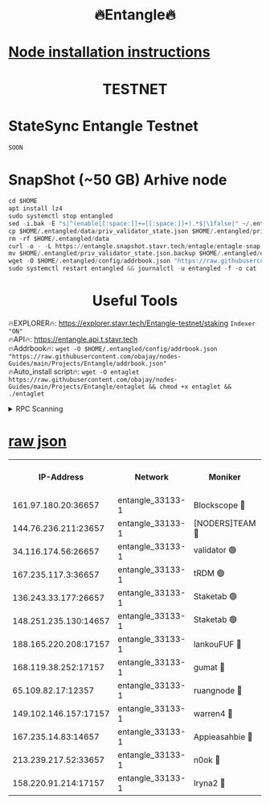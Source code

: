 <h1 align="center"> 🔥Entangle🔥</h1>

[Node installation instructions](https://github.com/obajay/nodes-Guides/tree/main/Projects/Entangle)
=

<h1 align="center"> TESTNET</h1>

# StateSync Entangle Testnet
```python
SOON
```
# SnapShot (~50 GB) Arhive node
```python
cd $HOME
apt install lz4
sudo systemctl stop entangled
sed -i.bak -E "s|^(enable[[:space:]]+=[[:space:]]+).*$|\1false|" ~/.entangled/config/config.toml
cp $HOME/.entangled/data/priv_validator_state.json $HOME/.entangled/priv_validator_state.json.backup
rm -rf $HOME/.entangled/data
curl -o - -L https://entangle.snapshot.stavr.tech/entagle/entagle-snap.tar.lz4 | lz4 -c -d - | tar -x -C $HOME/.entangled --strip-components 2
mv $HOME/.entangled/priv_validator_state.json.backup $HOME/.entangled/data/priv_validator_state.json
wget -O $HOME/.entangled/config/addrbook.json "https://raw.githubusercontent.com/obajay/nodes-Guides/main/Projects/Entangle/addrbook.json"
sudo systemctl restart entangled && journalctl -u entangled -f -o cat
```
 <h1 align="center"> Useful Tools</h1>
 
🔥EXPLORER🔥: https://explorer.stavr.tech/Entangle-testnet/staking        `Indexer "ON"` \
🔥API🔥:      https://entangle.api.t.stavr.tech \
🔥Addrbook🔥: ```wget -O $HOME/.entangled/config/addrbook.json "https://raw.githubusercontent.com/obajay/nodes-Guides/main/Projects/Entangle/addrbook.json"``` \
🔥Auto_install script🔥:  `wget -O entaglet https://raw.githubusercontent.com/obajay/nodes-Guides/main/Projects/Entangle/entaglet && chmod +x entaglet && ./entaglet`


<details>
<summary>RPC Scanning</summary>

<h2 align="center"> We scan nodes in real time every 4 hours. And we provide the final result of RPC endpoints.
We cannot influence the operation of these nodes in any way. </h2>


```python
If Voting Power is higher than 0 --> then the Node is a validator of the network and may be subject to attack and be a potential threat to the chain.
```
```python
We marked such validators with a red symbol
```

</details>

[raw json](https://rpc-check.entangt.stavr.tech/entangt/rpc-entangt-result.json)
=


<table><tr><th>IP-Address</th><th>Network</th><th>Moniker</th><th>Latest Block Height</th><th>Earliest Block Height</th><th>Catching Up</th><th>Tx Index</th><th>Voting Power</th><th>Scan Time</th></tr><tr><td>161.97.180.20:36657</td><td>entangle_33133-1</td><td>Blockscope 🔴</td><td>1853690</td><td>1</td><td>False</td><td>off</td><td>259606473635098</td><td>2024-01-25T16:54:45.479656939UTC</td></tr><tr><td>144.76.236.211:23657</td><td>entangle_33133-1</td><td>[NODERS]TEAM 🔴</td><td>1853692</td><td>1</td><td>False</td><td>off</td><td>27049800500000000</td><td>2024-01-25T16:54:58.090763414UTC</td></tr><tr><td>34.116.174.56:26657</td><td>entangle_33133-1</td><td>validator 🟢</td><td>1853693</td><td>1</td><td>False</td><td>on</td><td>0</td><td>2024-01-25T16:55:05.184024237UTC</td></tr><tr><td>167.235.117.3:36657</td><td>entangle_33133-1</td><td>tRDM 🟢</td><td>1853693</td><td>1</td><td>False</td><td>on</td><td>0</td><td>2024-01-25T16:55:06.654426799UTC</td></tr><tr><td>136.243.33.177:26657</td><td>entangle_33133-1</td><td>Staketab 🟢</td><td>1853692</td><td>660001</td><td>False</td><td>on</td><td>0</td><td>2024-01-25T16:55:00.552845104UTC</td></tr><tr><td>148.251.235.130:14657</td><td>entangle_33133-1</td><td>Staketab 🟢</td><td>1853690</td><td>660801</td><td>False</td><td>on</td><td>0</td><td>2024-01-25T16:54:45.117038583UTC</td></tr><tr><td>188.165.220.208:17157</td><td>entangle_33133-1</td><td>lankouFUF 🔴</td><td>1853691</td><td>725001</td><td>False</td><td>on</td><td>312833891990001</td><td>2024-01-25T16:54:50.743207398UTC</td></tr><tr><td>168.119.38.252:17157</td><td>entangle_33133-1</td><td>gumat 🔴</td><td>1853691</td><td>962001</td><td>False</td><td>on</td><td>311993412878335</td><td>2024-01-25T16:54:50.372664455UTC</td></tr><tr><td>65.109.82.17:12357</td><td>entangle_33133-1</td><td>ruangnode 🔴</td><td>1853690</td><td>1312001</td><td>False</td><td>off</td><td>441570786556343</td><td>2024-01-25T16:54:45.934351222UTC</td></tr><tr><td>149.102.146.157:17157</td><td>entangle_33133-1</td><td>warren4 🔴</td><td>1853692</td><td>1436001</td><td>False</td><td>on</td><td>484417023854259</td><td>2024-01-25T16:54:57.786905139UTC</td></tr><tr><td>167.235.14.83:14657</td><td>entangle_33133-1</td><td>Appieasahbie 🔴</td><td>1853693</td><td>1716001</td><td>False</td><td>on</td><td>44123221801989996</td><td>2024-01-25T16:55:06.286356851UTC</td></tr><tr><td>213.239.217.52:33657</td><td>entangle_33133-1</td><td>n0ok 🔴</td><td>1853693</td><td>1753693</td><td>False</td><td>off</td><td>46574392273662988</td><td>2024-01-25T16:55:05.563761216UTC</td></tr><tr><td>158.220.91.214:17157</td><td>entangle_33133-1</td><td>Iryna2 🔴</td><td>1853693</td><td>1822001</td><td>False</td><td>on</td><td>298287408343724</td><td>2024-01-25T16:55:05.994141782UTC</td></tr></table>
